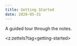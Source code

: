 ```yaml
---
title: Getting Started
date: 2020-05-31
---
```


A guided tour through the notes.

<z:zettels?tag=getting-started>